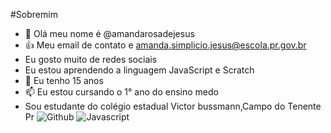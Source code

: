 #Sobremim
- 👋 Olá meu nome é @amandarosadejesus
- 👍 Meu email de contato e amanda.simplicio.jesus@escola.pr.gov.br
-  Eu gosto muito de redes sociais
-  Eu estou aprendendo a linguagem JavaScript e Scratch
- 💞️ Eu tenho 15 anos
- 📫 Eu estou cursando o 1° ano do ensino medo
- Sou estudante do colégio estadual Victor bussmann,Campo do Tenente Pr
![Github](https://img.shields.io/badge/GitHub-100000?style=for-the-badge&logo=github&logoColor=white)
![Javascript](https://img.shields.io/badge/JavaScript-323330?style=for-the-badge&logo=javascript&logoColor=F7DF1E)
